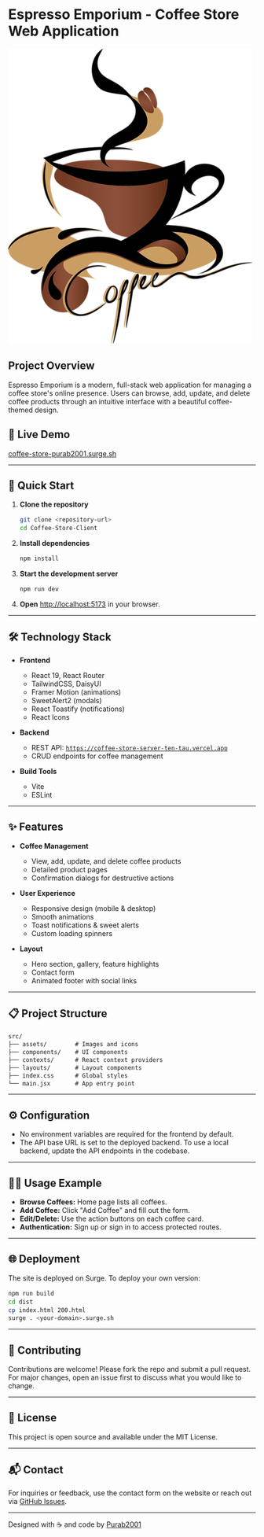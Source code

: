 # Espresso Emporium - Coffee Store Web Application

![Espresso Emporium Logo](public/logo1.png)

## Project Overview

Espresso Emporium is a modern, full-stack web application for managing a coffee store's online presence. Users can browse, add, update, and delete coffee products through an intuitive interface with a beautiful coffee-themed design.

## 🚀 Live Demo

[coffee-store-purab2001.surge.sh](https://coffee-store-purab2001.surge.sh)

---

## 🏁 Quick Start

1. **Clone the repository**
   ```bash
   git clone <repository-url>
   cd Coffee-Store-Client
   ```

2. **Install dependencies**
   ```bash
   npm install
   ```

3. **Start the development server**
   ```bash
   npm run dev
   ```

4. **Open** [http://localhost:5173](http://localhost:5173) in your browser.

---

## 🛠️ Technology Stack

- **Frontend**
  - React 19, React Router
  - TailwindCSS, DaisyUI
  - Framer Motion (animations)
  - SweetAlert2 (modals)
  - React Toastify (notifications)
  - React Icons

- **Backend**
  - REST API: [`https://coffee-store-server-ten-tau.vercel.app`](https://coffee-store-server-ten-tau.vercel.app)
  - CRUD endpoints for coffee management

- **Build Tools**
  - Vite
  - ESLint

---

## ✨ Features

- **Coffee Management**
  - View, add, update, and delete coffee products
  - Detailed product pages
  - Confirmation dialogs for destructive actions

- **User Experience**
  - Responsive design (mobile & desktop)
  - Smooth animations
  - Toast notifications & sweet alerts
  - Custom loading spinners

- **Layout**
  - Hero section, gallery, feature highlights
  - Contact form
  - Animated footer with social links

---

## 📋 Project Structure

```
src/
├── assets/        # Images and icons
├── components/    # UI components 
├── contexts/      # React context providers
├── layouts/       # Layout components
├── index.css      # Global styles
└── main.jsx       # App entry point
```

---

## ⚙️ Configuration

- No environment variables are required for the frontend by default.
- The API base URL is set to the deployed backend. To use a local backend, update the API endpoints in the codebase.

---

## 🧑‍💻 Usage Example

- **Browse Coffees:** Home page lists all coffees.
- **Add Coffee:** Click "Add Coffee" and fill out the form.
- **Edit/Delete:** Use the action buttons on each coffee card.
- **Authentication:** Sign up or sign in to access protected routes.

---

## 🌐 Deployment

The site is deployed on Surge. To deploy your own version:

```bash
npm run build
cd dist
cp index.html 200.html
surge . <your-domain>.surge.sh
```

---

## 🤝 Contributing

Contributions are welcome! Please fork the repo and submit a pull request. For major changes, open an issue first to discuss what you would like to change.

---

## 📄 License

This project is open source and available under the MIT License.

---

## 📬 Contact

For inquiries or feedback, use the contact form on the website or reach out via [GitHub Issues](https://github.com/Purab2001).

---

Designed with ☕ and code by [Purab2001](https://github.com/Purab2001)
